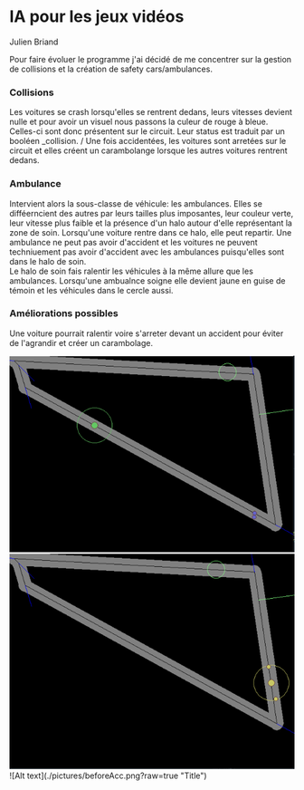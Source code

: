 # IA pour les jeux vidéos
Julien Briand

Pour faire évoluer le programme j'ai décidé de me concentrer sur la gestion de collisions et la création de safety cars/ambulances. 

### Collisions
Les voitures se crash lorsqu'elles se rentrent dedans, leurs vitesses devient nulle et pour avoir un visuel nous passons la culeur de rouge à bleue. Celles-ci sont donc présentent sur le circuit. Leur status est traduit par un booléen _collision. / Une fois accidentées, les voitures sont arretées sur le circuit et elles créent un carambolange lorsque les autres voitures rentrent dedans.

### Ambulance
Intervient alors la sous-classe de véhicule: les ambulances. Elles se difféerncient des autres par leurs tailles plus imposantes, leur couleur verte, leur vitesse plus faible et la présence d'un halo autour d'elle représentant la zone de soin. Lorsqu'une voiture rentre dans ce halo, elle peut repartir. Une ambulance ne peut pas avoir d'accident et les voitures ne peuvent techniuement pas avoir d'accident avec les ambulances puisqu'elles sont dans le halo de soin.\
Le halo de soin fais ralentir les véhicules à la même allure que les ambulances. Lorsqu'une ambualnce soigne elle devient jaune en guise de témoin et les véhicules dans le cercle aussi.

### Améliorations possibles
Une voiture pourrait ralentir voire s'arreter devant un accident pour éviter de l'agrandir et créer un carambolage.

<img src="./pictures/beforeAcc.png">
<img src="./pictures/afterAcc.png">
![Alt text](./pictures/beforeAcc.png?raw=true "Title")